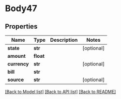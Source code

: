 # Body47

## Properties
Name | Type | Description | Notes
------------ | ------------- | ------------- | -------------
**state** | **str** |  | [optional] 
**amount** | **float** |  | 
**currency** | **str** |  | [optional] 
**bill** | **str** |  | 
**source** | **str** |  | [optional] 

[[Back to Model list]](../README.md#documentation-for-models) [[Back to API list]](../README.md#documentation-for-api-endpoints) [[Back to README]](../README.md)

